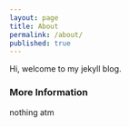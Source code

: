 ```yaml
---
layout: page
title: About
permalink: /about/
published: true
---
```


Hi, welcome to my jekyll blog.

### More Information

nothing atm

